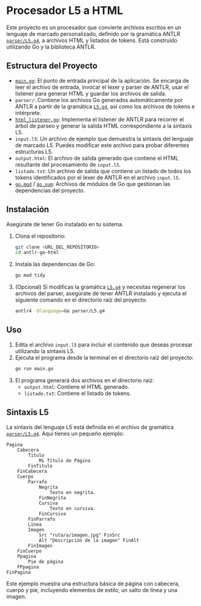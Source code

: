 # Procesador L5 a HTML

Este proyecto es un procesador que convierte archivos escritos en un lenguaje de marcado personalizado, definido por la gramática ANTLR [`parser/L5.g4`](parser/L5.g4:1), a archivos HTML y listados de tokens. Está construido utilizando Go y la biblioteca ANTLR.

## Estructura del Proyecto

*   [`main.go`](main.go:1): El punto de entrada principal de la aplicación. Se encarga de leer el archivo de entrada, invocar el lexer y parser de ANTLR, usar el listener para generar HTML y guardar los archivos de salida.
*   `parser/`: Contiene los archivos Go generados automáticamente por ANTLR a partir de la gramática [`L5.g4`](parser/L5.g4:1), así como los archivos de tokens e intérprete.
*   [`html_listener.go`](html_listener.go): Implementa el listener de ANTLR para recorrer el árbol de parseo y generar la salida HTML correspondiente a la sintaxis L5.
*   `input.l5`: Un archivo de ejemplo que demuestra la sintaxis del lenguaje de marcado L5. Puedes modificar este archivo para probar diferentes estructuras L5.
*   `output.html`: El archivo de salida generado que contiene el HTML resultante del procesamiento de `input.l5`.
*   `listado.txt`: Un archivo de salida que contiene un listado de todos los tokens identificados por el lexer de ANTLR en el archivo `input.l5`.
*   [`go.mod`](go.mod) / [`go.sum`](go.sum): Archivos de módulos de Go que gestionan las dependencias del proyecto.

## Instalación

Asegúrate de tener Go instalado en tu sistema.

1.  Clona el repositorio:
    ```bash
    git clone <URL_DEL_REPOSITORIO>
    cd antlr-go-html
    ```
2.  Instala las dependencias de Go:
    ```bash
    go mod tidy
    ```
3.  (Opcional) Si modificas la gramática [`L5.g4`](parser/L5.g4:1) y necesitas regenerar los archivos del parser, asegúrate de tener ANTLR instalado y ejecuta el siguiente comando en el directorio raíz del proyecto:
    ```bash
    antlr4 -Dlanguage=Go parser/L5.g4
    ```

## Uso

1.  Edita el archivo `input.l5` para incluir el contenido que deseas procesar utilizando la sintaxis L5.
2.  Ejecuta el programa desde la terminal en el directorio raíz del proyecto:
    ```bash
    go run main.go
    ```
3.  El programa generará dos archivos en el directorio raíz:
    *   `output.html`: Contiene el HTML generado.
    *   `listado.txt`: Contiene el listado de tokens.

## Sintaxis L5

La sintaxis del lenguaje L5 está definida en el archivo de gramática [`parser/L5.g4`](parser/L5.g4:1). Aquí tienes un pequeño ejemplo:

```l5
Pagina
    Cabecera
        Titulo
            Mi Título de Página
        FinTitulo
    FinCabecera
    Cuerpo
        Parrafo
            Negrita
                Texto en negrita.
            FinNegrita
            Cursiva
                Texto en cursiva.
            FinCursiva
        FinParrafo
        Linea
        Imagen
            Src "ruta/a/imagen.jpg" FinSrc
            Alt "Descripción de la imagen" FinAlt
        FinImagen
    FinCuerpo
    Ppagina
        Pie de página
    FPpagina
FinPagina
```

Este ejemplo muestra una estructura básica de página con cabecera, cuerpo y pie, incluyendo elementos de estilo, un salto de línea y una imagen.